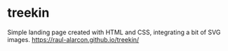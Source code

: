 # treekin
Simple landing page created with HTML and CSS, integrating a bit of SVG images.
https://raul-alarcon.github.io/treekin/
